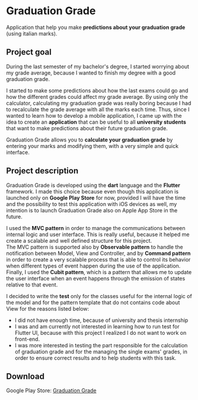 # Graduation Grade

Application that help you make **predictions about your graduation grade** (using italian marks).

## Project goal

During the last semester of my bachelor's degree, I started worrying about my grade average, because I wanted to finish my degree with a good graduation grade.

I started to make some predictions about how the last exams could go and how the different grades could affect my grade average. By using only the calculator, calculating my graduation grade was really boring because I had to recalculate the grade average with all the marks each time. Thus, since I wanted to learn how to develop a
mobile application, I came up with the idea to create an **application** that can be useful to all 
**university students** that want to make predictions about their future graduation grade.

Graduation Grade allows you to **calculate your graduation grade** by entering your marks and
modifying them, with a very simple and quick interface.

## Project description

Graduation Grade is developed using the **dart** language and the **Flutter** framework. I made this choice because even though this application is launched only on **Google Play Store** for now, provided I will have the time and the possibility to test this application with iOS devices as well, my intention is to
launch Graduation Grade also on Apple App Store in the future.

I used the **MVC pattern** in order to manage the communications between internal logic and user 
interface. This is really useful, because it helped me create a scalable and well defined
structure for this  project.<br />
The MVC pattern is supported also by **Observable pattern** to handle the notification between 
Model, View and Controller, and by **Command pattern** in order to create a very scalable process 
that is able to control its behavior when different types of event happen during the use of the
application.<br />
Finally, I used the **Cubit pattern**, which is a pattern that allows me to update the user
interface when an event happens through the emission of states relative to that event.

I decided to write the **test** only for the classes useful for the internal logic of the model and
for the pattern template that do not contains code about View for the reasons listed below:
- I did not have enough time, because of university and thesis internship
- I was and am currently not interested in learning how to run test for Flutter UI, because with this project I realized I do not want to work on front-end.
- I was more interested in testing the part responsible for the calculation of graduation grade and for the managing the single exams' grades, in order to ensure correct results and to help students with this task.
  
## Download
Google Play Store: [Graduation Grade](https://pages.github.com/)
